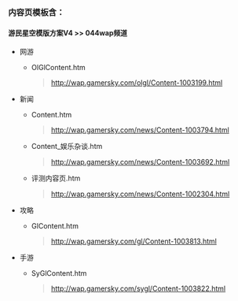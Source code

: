 ### 内容页模板含：
#### 游民星空模版方案V4 >> 044wap频道 
- 网游 
    -  OlGlContent.htm
        > http://wap.gamersky.com/olgl/Content-1003199.html

- 新闻
    - Content.htm
        > http://wap.gamersky.com/news/Content-1003794.html

    - Content_娱乐杂谈.htm
        > http://wap.gamersky.com/news/Content-1003692.html
        
    - 评测内容页.htm
        > http://wap.gamersky.com/news/Content-1002304.html
        
- 攻略
    - GlContent.htm
        > http://wap.gamersky.com/gl/Content-1003813.html
- 手游
    - SyGlContent.htm
        > http://wap.gamersky.com/sygl/Content-1003822.html